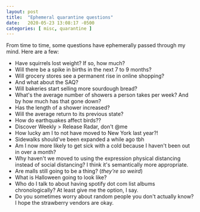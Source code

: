 ```yaml
---
layout: post
title:  "Ephemeral quarantine questions"
date:   2020-05-23 13:08:17 -0500
categories: [ misc, quarantine ]
---
```


From time to time, some questions have ephemerally passed through my mind. Here
are a few:

- Have squirrels lost weight? If so, how much?
- Will there be a spike in births in the next 7 to 9 months?
- Will grocery stores see a permanent rise in online shopping?
- And what about the SAQ?
- Will bakeries start selling more sourdough bread?
- What's the average number of showers a person takes per week? And by how much
  has that gone down?
- Has the length of a shower increased?
- Will the average return to its previous state?
- How do earthquakes affect birds??
- Discover Weekly > Release Radar, don't @me
- How lucky am I to not have moved to New York last year?!
- Sidewalks should've been expanded a while ago tbh
- Am I now more likely to get sick with a cold because I haven't been out in
  over a month?
- Why haven't we moved to using the expression physical distancing instead of
  social distancing? I think it's semantically more appropriate.
- Are malls still going to be a thing? (_they're so weird_)
- What is Halloween going to look like?
- Who do I talk to about having spotify dot com list albums chronologically? At
  least give me the option, I say.
- Do you sometimes worry about random people you don't actually know? I hope the
  strawberry vendors are okay.
